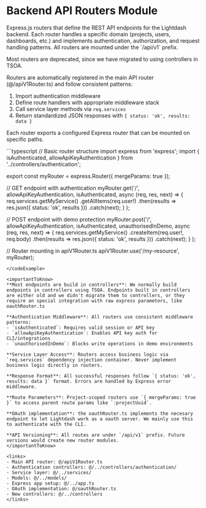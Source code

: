 # Backend API Routers Module

<summary>
Express.js routers that define the REST API endpoints for the Lightdash backend. Each router handles a specific domain (projects, users, dashboards, etc.) and implements authentication, authorization, and request handling patterns. All routers are mounted under the `/api/v1` prefix.

Most routers are deprecated, since we have migrated to using controllers in TSOA.
</summary>

<howToUse>
Routers are automatically registered in the main API router (@/apiV1Router.ts) and follow consistent patterns:

1. Import authentication middleware
2. Define route handlers with appropriate middleware stack
3. Call service layer methods via `req.services`
4. Return standardized JSON responses with `{ status: 'ok', results: data }`

Each router exports a configured Express router that can be mounted on specific paths.
</howToUse>

<codeExample>
```typescript
// Basic router structure
import express from 'express';
import { isAuthenticated, allowApiKeyAuthentication } from '../controllers/authentication';

export const myRouter = express.Router({ mergeParams: true });

// GET endpoint with authentication
myRouter.get('/', 
  allowApiKeyAuthentication,
  isAuthenticated,
  async (req, res, next) => {
    req.services.getMyService()
      .getAllItems(req.user!)
      .then(results => res.json({ status: 'ok', results }))
      .catch(next);
  }
);

// POST endpoint with demo protection
myRouter.post('/',
  allowApiKeyAuthentication,
  isAuthenticated,
  unauthorisedInDemo,
  async (req, res, next) => {
    req.services.getMyService()
      .createItem(req.user!, req.body)
      .then(results => res.json({ status: 'ok', results }))
      .catch(next);
  }
);

// Router mounting in apiV1Router.ts
apiV1Router.use('/my-resource', myRouter);
```
</codeExample>

<importantToKnow>
**Most endpoints are build in controllers**: We normally build endpoints in controllers using TSOA. Endpoints built in controllers are either old and we didn't migrate them to controllers, or they require an special integration with raw express parameters, like oauthRouter.ts

**Authentication Middleware**: All routers use consistent middleware patterns:
- `isAuthenticated`: Requires valid session or API key
- `allowApiKeyAuthentication`: Enables API key auth for CLI/integrations
- `unauthorisedInDemo`: Blocks write operations in demo environments

**Service Layer Access**: Routers access business logic via `req.services` dependency injection container. Never implement business logic directly in routers.

**Response Format**: All successful responses follow `{ status: 'ok', results: data }` format. Errors are handled by Express error middleware.

**Route Parameters**: Project-scoped routers use `{ mergeParams: true }` to access parent route params like `:projectUuid`.

**OAuth implementation**: the oauthRouter.ts implements the necesary endpoint to let Lightdash work as a oauth server. We mainly use this to authenticate with the CLI. 

**API Versioning**: All routes are under `/api/v1` prefix. Future versions would create new router modules.
</importantToKnow>

<links>
- Main API router: @/apiV1Router.ts
- Authentication controllers: @/../controllers/authentication/
- Service layer: @/../services/
- Models: @/../models/
- Express app setup: @/../app.ts
- OAuth implementation: @/oauthRouter.ts
- New controllers: @/../controllers
</links>